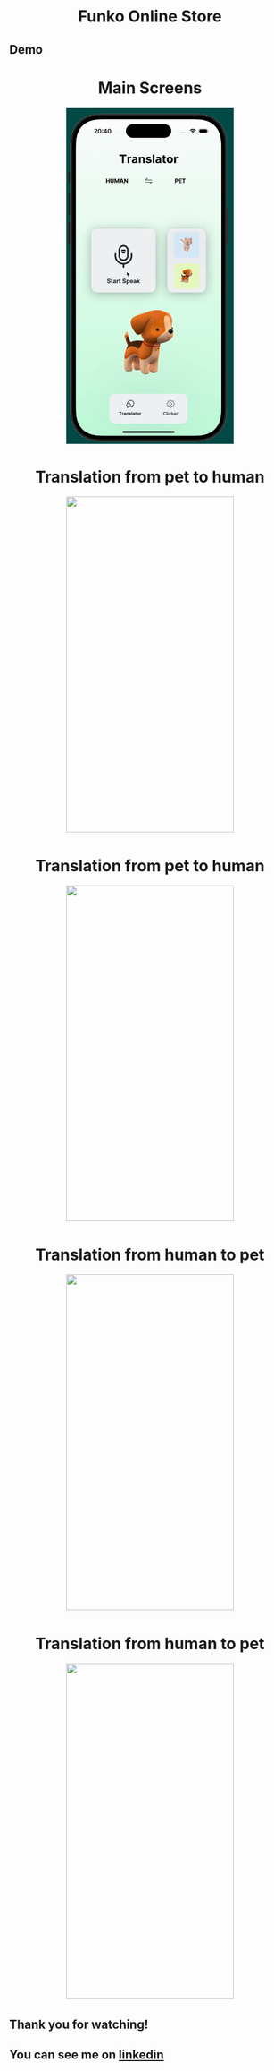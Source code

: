 <div align="center">
  <h1 align="center">Funko Online Store</h1>
</div>

## Demo 
<div align="center">  
  <h1 align="center">Main Screens</h1>
  <img src="images/mainScreen.gif" width="300" height="600">

  <h1 align="center">Translation from pet to human</h1>
  <img src="images/translation1.gif" width="300" height="600">

  <h1 align="center">Translation from pet to human</h1>
  <img src="images/translation2.gif" width="300" height="600">

  <h1 align="center">Translation from human to pet</h1>
  <img src="images/translation3.gif" width="300" height="600">

  <h1 align="center">Translation from human to pet</h1>
  <img src="images/translation4.gif" width="300" height="600">
</div>

## Thank you for watching!

## You can see me on [linkedin](https://www.linkedin.com/in/maksym-kokhaniuk-1a0872287/)
